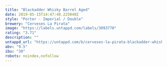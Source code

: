 ```yaml
---
title: "Blackadder Whisky Barrel Aged"
date: 2019-05-15T14:47:48.225040Z
style: "Porter - Imperial / Double"
brewery: "Cerveses La Pirata"
image: "https://labels.untappd.com/labels/3093770"
rating: "3.71"
description: ""
untappd_url: "https://untappd.com/b/cerveses-la-pirata-blackadder-whisky-barrel-aged/3093770"
abv: "9.5"
ibu: "30"
robots: noindex,nofollow
---
```

